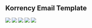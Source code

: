 ## Korrency Email Template

![](https://korrency-email-template.s3.amazonaws.com/facebook.png)
![](https://korrency-email-template.s3.amazonaws.com/instagram.png)
![](https://korrency-email-template.s3.amazonaws.com/linkedin.png)
![](https://korrency-email-template.s3.amazonaws.com/twitter.png)
![](https://korrency-email-template.s3.amazonaws.com/korrency-email-logo-new.png)
